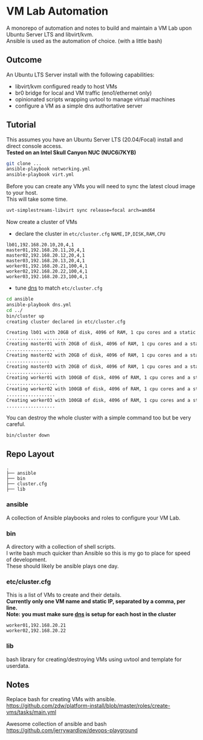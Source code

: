 # VM Lab Automation

A monorepo of automation and notes to build and maintain a VM Lab upon Ubuntu Server LTS and libvirt/kvm.  
Ansible is used as the automation of choice. (with a little bash)

## Outcome

An Ubuntu LTS Server install with the following capabilities:

* libvirt/kvm configured ready to host VMs
* br0 bridge for local and VM traffic (eno1/ethernet only)
* opinionated scripts wrapping uvtool to manage virtual machines
* configure a VM as a simple dns authortative server

## Tutorial

This assumes you have an Ubuntu Server LTS (20.04/Focal) install and direct console access.  
**Tested on an Intel Skull Canyon NUC (NUC6i7KYB)**

```bash
git clone ...
ansible-playbook networking.yml
ansible-playbook virt.yml
```

Before you can create any VMs you will need to sync the latest cloud image to your host.  
This will take some time.
```bash
uvt-simplestreams-libvirt sync release=focal arch=amd64
```

Now create a cluster of VMs

* declare the cluster in `etc/cluster.cfg`
  `NAME,IP,DISK,RAM,CPU`

```
lb01,192.168.20.10,20,4,1
master01,192.168.20.11,20,4,1
master02,192.168.20.12,20,4,1
master03,192.168.20.13,20,4,1
worker01,192.168.20.21,100,4,1
worker02,192.168.20.22,100,4,1
worker03,192.168.20.23,100,4,1
```
* tune [dns](https://github.com/aussielunix/homelab/blob/master/ansible/files/etc_hosts) to match `etc/cluster.cfg`

```bash
cd ansible
ansible-playbook dns.yml
cd ../
bin/cluster up
creating cluster declared in etc/cluster.cfg

Creating lb01 with 20GB of disk, 4096 of RAM, 1 cpu cores and a static ip 192.168.20.10
.......................
Creating master01 with 20GB of disk, 4096 of RAM, 1 cpu cores and a static ip 192.168.20.11
..................
Creating master02 with 20GB of disk, 4096 of RAM, 1 cpu cores and a static ip 192.168.20.12
................
Creating master03 with 20GB of disk, 4096 of RAM, 1 cpu cores and a static ip 192.168.20.13
.................
Creating worker01 with 100GB of disk, 4096 of RAM, 1 cpu cores and a static ip 192.168.20.21
...................
Creating worker02 with 100GB of disk, 4096 of RAM, 1 cpu cores and a static ip 192.168.20.22
..................
Creating worker03 with 100GB of disk, 4096 of RAM, 1 cpu cores and a static ip 192.168.20.23
..................
```

You can destroy the whole cluster with a simple command too but be very careful.

```bash
bin/cluster down
```

## Repo Layout

```
.
├── ansible
├── bin
├── cluster.cfg
├── lib
```

### ansible

A collection of Ansible playbooks and roles to configure your VM Lab.

### bin

A directory with a collection of shell scripts.  
I write bash much quicker than Ansible so this is my go to place for speed of development.  
These should likely be ansible plays one day.

### etc/cluster.cfg

This is a list of VMs to create and their details.  
**Currently only one VM name and static IP, separated by a comma, per line.**  
**Note: you must make sure [dns](https://github.com/aussielunix/homelab/blob/master/ansible/files/etc_hosts) is setup for each host in the cluster**

```
worker01,192.168.20.21
worker02,192.168.20.22
```

### lib

bash library for creating/destroying VMs using uvtool and template for userdata.

## Notes

Replace bash for creating VMs with ansible.
https://github.com/zdw/platform-install/blob/master/roles/create-vms/tasks/main.yml

Awesome collection of ansible and bash
https://github.com/jerrywardlow/devops-playground
